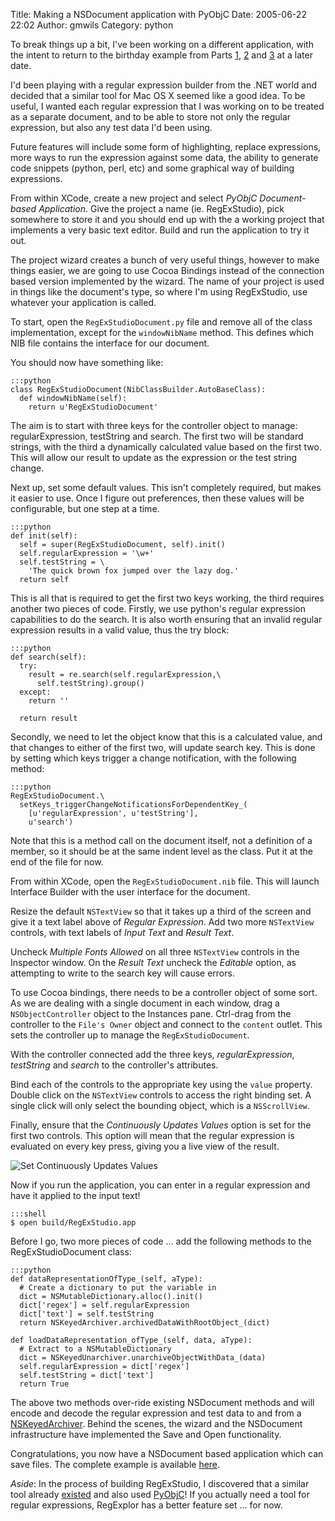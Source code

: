 Title: Making a NSDocument application with PyObjC
Date: 2005-06-22 22:02
Author: gmwils
Category: python

To break things up a bit, I've been working on a different application,
with the intent to return to the birthday example from Parts [1][],
[2][] and [3][] at a later date.

I'd been playing with a regular expression builder from the .NET world
and decided that a similar tool for Mac OS X seemed like a good idea. To
be useful, I wanted each regular expression that I was working on to be
treated as a separate document, and to be able to store not only the
regular expression, but also any test data I'd been using.

Future features will include some form of highlighting, replace
expressions, more ways to run the expression against some data, the
ability to generate code snippets (python, perl, etc) and some graphical
way of building expressions.

From within XCode, create a new project and select *PyObjC
Document-based Application*. Give the project a name (ie. RegExStudio),
pick somewhere to store it and you should end up with the a working
project that implements a very basic text editor. Build and run the
application to try it out.

The project wizard creates a bunch of very useful things, however to
make things easier, we are going to use Cocoa Bindings instead of the
connection based version implemented by the wizard. The name of your
project is used in things like the document's type, so where I'm using
RegExStudio, use whatever your application is called.

To start, open the `RegExStudioDocument.py` file and remove all of the
class implementation, except for the `windowNibName` method. This
defines which NIB file contains the interface for our document.

You should now have something like:

    :::python
    class RegExStudioDocument(NibClassBuilder.AutoBaseClass):
      def windowNibName(self):
        return u'RegExStudioDocument'

The aim is to start with three keys for the controller object to manage:
regularExpression, testString and search. The first two will be standard
strings, with the third a dynamically calculated value based on the
first two. This will allow our result to update as the expression or the
test string change.

Next up, set some default values. This isn't completely required, but
makes it easier to use. Once I figure out preferences, then these values
will be configurable, but one step at a time.

    :::python
    def init(self):
      self = super(RegExStudioDocument, self).init()
      self.regularExpression = '\w+'
      self.testString = \
        'The quick brown fox jumped over the lazy dog.'
      return self

This is all that is required to get the first two keys working, the
third requires another two pieces of code. Firstly, we use python's
regular expression capabilities to do the search. It is also worth
ensuring that an invalid regular expression results in a valid value,
thus the try block:

    :::python
    def search(self):
      try:
        result = re.search(self.regularExpression,\
          self.testString).group()
      except:
        return ''

      return result

Secondly, we need to let the object know that this is a calculated
value, and that changes to either of the first two, will update search
key. This is done by setting which keys trigger a change notification,
with the following method:

    :::python
    RegExStudioDocument.\
      setKeys_triggerChangeNotificationsForDependentKey_(
        [u'regularExpression', u'testString'],
        u'search')

Note that this is a method call on the document itself, not a definition
of a member, so it should be at the same indent level as the class. Put
it at the end of the file for now.

From within XCode, open the `RegExStudioDocument.nib` file. This will
launch Interface Builder with the user interface for the document.

Resize the default `NSTextView` so that it takes up a third of the
screen and give it a text label above of *Regular Expression*. Add two
more `NSTextView` controls, with text labels of *Input Text* and *Result
Text*.

Uncheck *Multiple Fonts Allowed* on all three `NSTextView` controls in
the Inspector window. On the *Result Text* uncheck the *Editable*
option, as attempting to write to the search key will cause errors.

To use Cocoa bindings, there needs to be a controller object of some
sort. As we are dealing with a single document in each window, drag a
`NSObjectController` object to the Instances pane. Ctrl-drag from the
controller to the `File's Owner` object and connect to the `content`
outlet. This sets the controller up to manage the `RegExStudioDocument`.

With the controller connected add the three keys, *regularExpression*,
*testString* and *search* to the controller's attributes.

Bind each of the controls to the appropriate key using the `value`
property. Double click on the `NSTextView` controls to access the right
binding set. A single click will only select the bounding object, which
is a `NSScrollView`.

Finally, ensure that the *Continuously Updates Values* option is set for
the first two controls. This option will mean that the regular
expression is evaluated on every key press, giving you a live view of
the result.

![Set Continuously Updates Values][]

Now if you run the application, you can enter in a regular expression
and have it applied to the input text!

    :::shell
    $ open build/RegExStudio.app

Before I go, two more pieces of code ... add the following methods to
the RegExStudioDocument class:

    :::python
    def dataRepresentationOfType_(self, aType):
      # Create a dictionary to put the variable in
      dict = NSMutableDictionary.alloc().init()
      dict['regex'] = self.regularExpression
      dict['text'] = self.testString
      return NSKeyedArchiver.archivedDataWithRootObject_(dict)

    def loadDataRepresentation_ofType_(self, data, aType):
      # Extract to a NSMutableDictionary
      dict = NSKeyedUnarchiver.unarchiveObjectWithData_(data)
      self.regularExpression = dict['regex']
      self.testString = dict['text']
      return True

The above two methods over-ride existing NSDocument methods and will
encode and decode the regular expression and test data to and from a
[NSKeyedArchiver][]. Behind the scenes, the wizard and the NSDocument
infrastructure have implemented the Save and Open functionality.

Congratulations, you now have a NSDocument based application which can
save files. The complete example is available [here][].

*Aside*: In the process of building RegExStudio, I discovered that a
similar tool already [existed][] and also used [PyObjC][]! If you
actually need a tool for regular expressions, RegExplor has a better
feature set ... for now.

  [1]: http://www.pseudofish.com/blog/2005/05/13/part-1-creating-a-basic-cocoabindings-app-with-pyobjc/
  [2]: http://www.pseudofish.com/blog/2005/05/24/part-2-using-address-book-and-making-an-app/
  [3]: http://www.pseudofish.com/blog/2005/05/29/part-3-using-py2app-to-apple-fy-the-app/
  [Set Continuously Updates Values]: /illustrations/2005-06Updates.jpg
  [NSKeyedArchiver]: http://developer.apple.com/documentation/Cocoa/Reference/Foundation/ObjC_classic/Classes/NSKeyedArchiver.html#//apple_ref/doc/uid/20000837-BCIDHGCF
  [here]: /files/RegExStudio-1.0.zip
  [existed]: http://www.python.net/~gherman/RegexPlor.html
  [PyObjC]: http://pyobjc.sourceforge.net/
